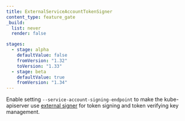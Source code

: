 ```yaml
---
title: ExternalServiceAccountTokenSigner
content_type: feature_gate
_build:
  list: never
  render: false

stages:
  - stage: alpha
    defaultValue: false
    fromVersion: "1.32"
    toVersion: "1.33"
  - stage: beta
    defaultValue: true
    fromVersion: "1.34"
---
```

Enable setting `--service-account-signing-endpoint` to make the kube-apiserver use [external signer](/docs/reference/access-authn-authz/service-account-admin#external-serviceaccount-token-signing-and-key-management) for token signing and token verifying key management.
